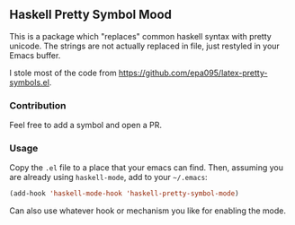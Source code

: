 ## Haskell Pretty Symbol Mood

This is a package which "replaces" common haskell syntax
with pretty unicode. The strings are not actually replaced in file,
just restyled in your Emacs buffer.

I stole most of the code from https://github.com/epa095/latex-pretty-symbols.el.

### Contribution

Feel free to add a symbol and open a PR.

### Usage

Copy the `.el` file to a place that your emacs can find.  Then, assuming you are
already using `haskell-mode`, add to your `~/.emacs`:

```lisp
(add-hook 'haskell-mode-hook 'haskell-pretty-symbol-mode)
```

Can also use whatever hook or mechanism you like for enabling the mode.

